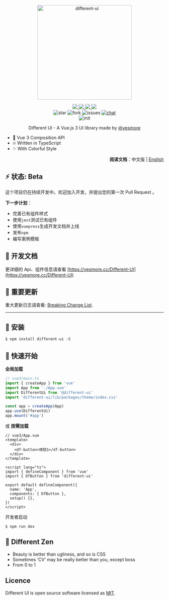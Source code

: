 <p align="center">
  <img width='300px' src='https://cdn.jsdelivr.net/gh/yesmore/img/img/logo (2).png' alt='different-ui'/>
</p>

<p align="center">
  <a href="javascript:;">
    <img src="https://img.shields.io/github/workflow/status/yesmore/different-ui/dev-release">
  </a>
  <a href="https://www.npmjs.org/package/different-ui">
    <img src="https://img.shields.io/npm/v/different-ui">
  </a>
  <a href="https://npmcharts.com/compare/different-ui?minimal=true">
    <img src="https://img.shields.io/npm/dt/different-ui.svg">
  </a>
  <a href="https://npmcharts.com/compare/different-ui?minimal=true">
    <img src="https://img.shields.io/github/size/yesmore/different-ui/lib/index.umd.js">
  </a><br>
  <img src="https://img.shields.io/github/stars/yesmore/different-ui.svg" alt="star"/>
  <img src="https://img.shields.io/github/forks/yesmore/different-ui" alt="fork"/>
  <img src="https://img.shields.io/github/issues/yesmore/different-ui" alt="issues"/>
  <a href="https://gitter.im/yesmore/yesmoreforchat">
    <img src="https://img.shields.io/gitter/room/yesmore/yesmoreforchat" alt="chat"/>
  </a><br>
  <img src="https://img.shields.io/github/license/yesmore/different-ui" alt="mit"/>  
  <br>
</p>

<p align="center">Different UI - A Vue.js 3 UI library made by <a href='https://github.com/yesmore'>@yesmore</a></p>

- 💪 Vue 3 Composition API
- 🔥 Written in TypeScript
- ✨ With Colorful Style

<div align='right' style='margin-bottom:20px;'><strong>阅读文档</strong>：中文版 | <a href='https://github.com/yesmore/different-ui'>English</a></div>

## ⚡️ 状态: Beta

这个项目仍在持续开发中。欢迎加入开发，并提出您的第一次 Pull Request 。

**下一步计划**：

- 完善已有组件样式
- 使用`jest`测试已有组件
- 使用`vuepress`生成开发文档并上线
- 发布`npm`
- 编写案例模板

## 📖 开发文档

更详细的 Api、组件信息请查看 [https://yesmore.cc/Different-UI](https://yesmore.cc/Different-UI)

## 🎡 重要更新

重大更新日志请查看: [Breaking Change List](https://github.com/yesmore/different-ui/issues/1).

---

## 🖖 安装

```shell
$ npm install different-ui -S
```

## 👋 快速开始

**全局加载**

```ts
// vue3/main.ts
import { createApp } from 'vue'
import App from './App.vue'
import DifferentUi from '@different-ui'
import 'different-ui/lib/packages/theme/index.css'

const app = createApp(App)
app.use(DifferentUi)
app.mount('#app')
```

或 **按需加载**

```vue
// vue3/App.vue
<template>
  <div>
    <df-button>按钮1</df-button>
  </div>
</template>

<script lang="ts">
import { defineComponent } from 'vue'
import { DfButton } from 'different-ui'

export default defineComponent({
  name: 'App',
  components: { DfButton },
  setup() {},
})
</script>
```

开发者启动

```shell
$ npm run dev
```

## 🌱 Different Zen

- Beauty is better than ugliness, and so is CSS
- Sometimes ‘CV’ may be really better than you, except boss
- From 0 to 1

## Licence

Different UI is open source software licensed as [MIT](https://github.com/element-plus/element-plus/blob/master/LICENSE).
